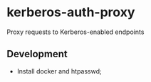 # kerberos-auth-proxy

Proxy requests to Kerberos-enabled endpoints

## Development

- Install docker and htpasswd;
